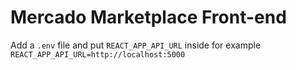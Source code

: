 # Mercado Marketplace Front-end

Add a `.env` file and put `REACT_APP_API_URL` inside for example `REACT_APP_API_URL=http://localhost:5000`